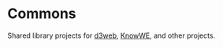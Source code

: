 Commons
=======

Shared library projects for [d3web](https://github.com/denkbares/d3web-Runtime),
[KnowWE](https://github.com/denkbares/d3web-KnowWE), and other projects.